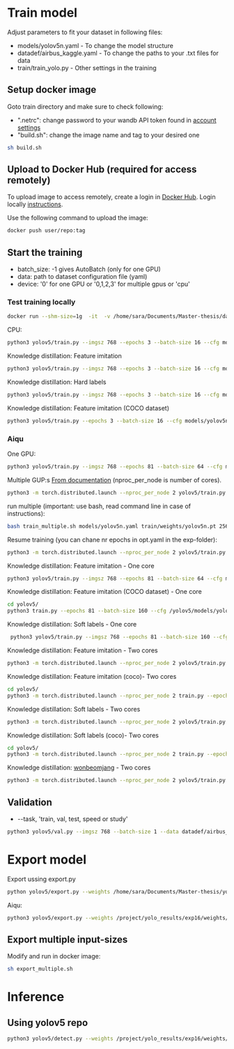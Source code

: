 # Train model 

Adjust parameters to fit your dataset in following files:
* models/yolov5n.yaml - To change the model structure
* datadef/airbus_kaggle.yaml - To change the paths to your .txt files for data
* train/train_yolo.py - Other settings in the training

## Setup docker image
Goto train directory and make sure to check following:
- ".netrc": change password to your wandb API token found in [account settings](https://wandb.ai/settings)
- "build.sh": change the image name and tag to your desired one
````bash
sh build.sh
````
## Upload to Docker Hub (required for access remotely)
To upload image to access remotely, create a login in [Docker Hub](https://hub.docker.com/). 
Login locally [instructions](https://docs.docker.com/engine/reference/commandline/login/).

Use the following command to upload the image:
````bash
docker push user/repo:tag
````

## Start the training
* batch_size: -1 gives AutoBatch (only for one GPU)
* data: path to dataset configuration file (yaml)
* device:  '0' for one GPU or '0,1,2,3' for multiple gpus or 'cpu'
### Test training locally

````bash
docker run --shm-size=1g  -it  -v /home/sara/Documents/Master-thesis/dataset/only_boats:/example_data sara980710/yolov5_env:v2.8
````
CPU: 
````bash
python3 yolov5/train.py --imgsz 768 --epochs 3 --batch-size 16 --cfg models/yolov5n.yaml --data datadef/airbus_kaggle.yaml --weights train/weights/yolov5n.pt --project /project/yolo_results --device cpu --workers 1
````
Knowledge distillation: Feature imitation
````bash
python3 yolov5/train.py --imgsz 768 --epochs 3 --batch-size 16 --cfg models/yolov5n.yaml --data datadef/airbus_kaggle.yaml --weights train/weights/yolov5n.pt --project /project/yolo_results --device cpu --workers 1 --kd_weights train/weights/yolov5s.pt --kd_factor 0.01 --kd_warmup 400 --kd_feature_map [1,1,1,1] --kd_use_anchors [1,1,1]
````
Knowledge distillation: Hard labels
````bash
python3 yolov5/train.py --imgsz 768 --epochs 3 --batch-size 16 --cfg models/yolov5n.yaml --data datadef/airbus_kaggle.yaml --weights train/weights/yolov5n.pt --project /project/yolo_results --device cpu --workers 1 --kd_weights train/weights/yolov5s.pt --kd_factor 0.01  --kd_hard_labels --kd_temperature 1
````
Knowledge distillation: Feature imitation (COCO dataset)
````bash
python3 yolov5/train.py --epochs 3 --batch-size 16 --cfg models/yolov5n.yaml --data coco.yaml --weights '' --project /project/yolo_results --device cpu --save-period 10 --kd_weights train/weights/yolov5l.pt --kd_factor 0.01 --kd_warmup 400 --kd_feature_map 2 --kd_use_anchors [1,1,1]
````
### Aiqu
One GPU:
````bash
python3 yolov5/train.py --imgsz 768 --epochs 81 --batch-size 64 --cfg models/yolov5n.yaml --data datadef/airbus_kaggle_aiqu.yaml --weights train/weights/yolov5n.pt --project /project/yolo_results --device 0 --save-period 1 
````
Multiple GUP:s [From documentation](https://docs.ultralytics.com/tutorials/multi-gpu-training/) (nproc_per_node is number of cores).
````bash
python3 -m torch.distributed.launch --nproc_per_node 2 yolov5/train.py --imgsz 768 --epochs 81 --batch-size 256 --cfg models/yolov5n.yaml --data datadef/airbus_kaggle_aiqu.yaml --weights train/weights/yolov5n.pt --project /project/yolo_results --device 0,1 --save-period 10
````
run multiple (important: use bash, read command line in case of instructions):
````bash
bash train_multiple.sh models/yolov5n.yaml train/weights/yolov5n.pt 256 3
````
Resume training (you can chane nr epochs in opt.yaml in the exp-folder):
````bash
python3 -m torch.distributed.launch --nproc_per_node 2 yolov5/train.py --device 0,1 --save-period 10 --resume /project/yolo_results/exp16/weights/best.pt
````

Knowledge distillation: Feature imitation - One core 
````bash
python3 yolov5/train.py --imgsz 768 --epochs 81 --batch-size 64 --cfg models/yolov5n.yaml --data datadef/airbus_kaggle_aiqu.yaml --weights train/weights/yolov5n.pt --project /project/yolo_results --device 0 --save-period 10 --kd_weights /project/yolo_results/exp39/weights/epoch80.pt --kd_factor 0.01 --kd_warmup 400 --kd_feature_map 2 --kd_use_anchors [1,1,1]
````
Knowledge distillation: Feature imitation (COCO dataset) - One core 
````bash
cd yolov5/
python3 train.py --epochs 81 --batch-size 160 --cfg /yolov5/models/yolov5n.yaml --data coco.yaml --weights '' --project /project/yolo_results --device 0 --save-period 10 --kd_weights /yolov5/train/weights/yolov5l.pt --kd_factor 0.01 --kd_warmup 400 --kd_feature_map [1,1,1,1] --kd_use_anchors [1,1,1]
````
Knowledge distillation: Soft labels - One core 
````bash
 python3 yolov5/train.py --imgsz 768 --epochs 81 --batch-size 160 --cfg models/yolov5n.yaml --data datadef/airbus_kaggle_aiqu.yaml --weights '' --project /project/yolo_results --device 0 --save-period 10 --kd_weights /project/yolo_results/exp40/weights/epoch80.pt --kd_factor 0.01  --kd_hard_labels --kd_temperature 1
 ````
 
Knowledge distillation: Feature imitation - Two cores
````bash
python3 -m torch.distributed.launch --nproc_per_node 2 yolov5/train.py --imgsz 768 --epochs 81 --batch-size 256 --cfg models/yolov5n.yaml --data datadef/airbus_kaggle_aiqu.yaml --weights train/weights/yolov5n.pt --project /project/yolo_results --device 0,1 --save-period 10 --kd_weights /project/yolo_results/exp40/weights/epoch80.pt --kd_factor 0.01 --kd_warmup 400 --kd_feature_map [1,1,1,1] --kd_use_anchors [1,1,1]
````
Knowledge distillation: Feature imitation (coco)- Two cores
````bash
cd yolov5/
python3 -m torch.distributed.launch --nproc_per_node 2 train.py --epochs 81 --batch-size 256 --cfg /yolov5/models/yolov5n.yaml --data coco.yaml --weights '' --project /project/yolo_results --device 0,1 --save-period 10  --kd_weights /yolov5/train/weights/yolov5l.pt --kd_factor 0.01 --kd_warmup 400 --kd_feature_map [0,1,0,0] --kd_use_anchors [1,1,1]
````
Knowledge distillation: Soft labels - Two cores
````bash
python3 -m torch.distributed.launch --nproc_per_node 2 yolov5/train.py --imgsz 768 --epochs 81 --batch-size 256 --cfg models/yolov5n.yaml --data datadef/airbus_kaggle_aiqu.yaml --weights train/weights/yolov5n.pt --project /project/yolo_results --device 0,1 --save-period 10 --kd_weights /project/yolo_results/exp40/weights/epoch80.pt --kd_factor 0.01  --kd_hard_labels --kd_temperature 1
````
Knowledge distillation: Soft labels (coco)- Two cores
````bash
cd yolov5/
python3 -m torch.distributed.launch --nproc_per_node 2 train.py --epochs 81 --batch-size 256 --cfg /yolov5/models/yolov5n.yaml --data coco.yaml --weights '' --project /project/yolo_results --device 0,1 --save-period 10 --kd_weights /yolov5/train/weights/yolov5l.pt --kd_factor 0.01  --kd_hard_labels --kd_temperature 1
````

Knowledge distillation: [wonbeomjang](https://github.com/wonbeomjang/yolov5-knowledge-distillation) - Two cores
````bash
python3 -m torch.distributed.launch --nproc_per_node 2 yolov5/train.py --imgsz 768 --epochs 81 --batch-size 256 --cfg models/yolov5n.yaml --data datadef/airbus_kaggle_aiqu.yaml --weights train/weights/yolov5n.pt --project /project/yolo_results --device 0,1 --save-period 10 --cache --teacher_weight /project/yolo_results/exp39/weights/epoch80.pt
````

## Validation
* --task, 'train, val, test, speed or study'
````bash
python3 yolov5/val.py --imgsz 768 --batch-size 1 --data datadef/airbus_kaggle_aiqu.yaml --weights /project/yolo_results/exp16/weights/epoch80.pt --project /project/yolo_results_test --device 0 --task test --save-txt --save-conf --save-info --save-result
````

# Export model 
Export ussing export.py

````bash
python yolov5/export.py --weights /home/sara/Documents/Master-thesis/yolov5/models/yolov5n.pt --include tflite --imgsz 768 --name 768 --batch-size 2
````

Aiqu:
````bash
python3 yolov5/export.py --weights /project/yolo_results/exp16/weights/best.pt --include tflite --imgsz 3360 --name 3360 --batch-size 2
````

## Export multiple input-sizes
Modify and run in docker image:
````bash
sh export_multiple.sh
````

# Inference 
## Using yolov5 repo
````bash
python3 yolov5/detect.py --weights /project/yolo_results/exp16/weights/epoch80-fp16.tflite --img 768 --source /data/test_v2/ --project /project/yolo_inference --device 0 --data datadef/airbus_kaggle.yaml
````
